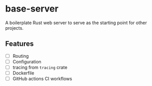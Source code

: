# base-server
A boilerplate Rust web server to serve as the starting point for other projects.

## Features
- [ ] Routing
- [ ] Configuration
- [ ] tracing from `tracing` crate
- [ ] Dockerfile
- [ ] GitHub actions CI workflows
